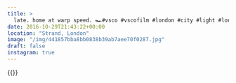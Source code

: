 ```yaml
---
title: >
  late. home at warp speed. 🏎#vsco #vscofilm #london #city #light #longexposure #lightstreak #night #streetphotography
date: 2016-10-29T21:43:22+00:00
location: "Strand, London"
image: "/img/441857bba8bb0838b39ab7aee70f0287.jpg"
draft: false
instagram: true
---
```


{{<photo src="/img/441857bba8bb0838b39ab7aee70f0287.jpg">}}
